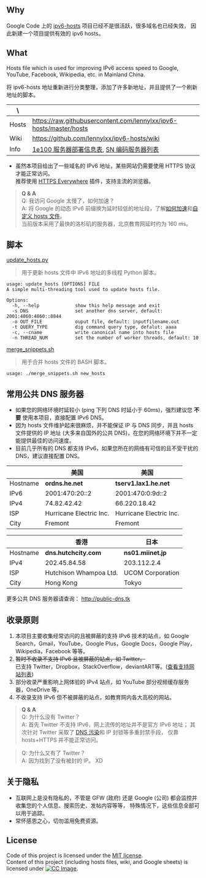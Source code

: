 Why
---

Google Code 上的 [ipv6-hosts] 项目已经不是很活跃，很多域名也已经失效，
因此新建一个项目提供有效的 ipv6 hosts。

What
----

Hosts file which is used for improving IPv6 access speed to Google, YouTube, 
Facebook, Wikipedia, etc. in Mainland China.

将 ipv6-hosts 地址重新进行分类整理，添加了许多新地址，并且提供了一个刷新地址的脚本。

|   \   |                                                                    |
| ----- | ------------------------------------------------------------------ |
| Hosts | https://raw.githubusercontent.com/lennylxx/ipv6-hosts/master/hosts |
| Wiki  | https://github.com/lennylxx/ipv6-hosts/wiki                        |
| Info  | [1e100 服务器部署信息表], [SN 编码服务器列表]                      |

* 虽然本项目给出了一些域名的 IPv6 地址，某些网站仍需要使用 HTTPS 协议才能正常访问。  
  推荐使用 [HTTPS Everywhere] 插件，支持主流的浏览器。

> **Q & A**  
Q: 我访问 Google 太慢了，如何加速？  
A: 将 Google 的动态 IPv6 前缀换为延时较低的地址段，了解[如何加速]和[自定义 hosts 文件]。  
当前版本采用了最快的洛杉矶的服务器，北京教育网延时约为 160 ms。

脚本
----

[update_hosts.py]
> 用于更新 hosts 文件中 IPv6 地址的多线程 Python 脚本。

```
usage: update_hosts [OPTIONS] FILE
A simple multi-threading tool used to update hosts file.

Options:
  -h, --help             show this help message and exit
  -s DNS                 set another dns server, default: 2001:4860:4860::8844
  -o OUT_FILE            ouput file, default: inputfilename.out
  -t QUERY_TYPE          dig command query type, defalut: aaaa
  -c, --cname            write canonical name into hosts file
  -n THREAD_NUM          set the number of worker threads, default: 10
```

[merge_snippets.sh]
> 用于合并 hosts 文件的 BASH 脚本。

```
usage: ./merge_snippets.sh new_hosts
```

常用公共 DNS 服务器
-------------------

* 如果您的网络环境时延较小 (ping 下列 DNS 时延小于 60ms)，强烈建议您 **不要**
  使用本项目，直接配置 IPv6 DNS。
* 因为 hosts 文件维护起来很麻烦，并不能保证 IP 与 DNS 同步，并且 hosts 文件提供的
  IP 地址 (大多来自国外的公共 DNS)，在您的网络环境下并不一定能提供最佳的访问速度。
* 目前几乎所有的 DNS 都支持 IPv6，如果您所在的网络有可信的且不受干扰的
  DNS，建议直接配置 DNS。

|          |          美国          |          美国          |
| -------- | ---------------------- | ---------------------- |
| Hostname | **ordns.he.net**       | **tserv1.lax1.he.net** |
| IPv6     | 2001:470:20::2         | 2001:470:0:9d::2       | 
| IPv4     | 74.82.42.42            | 66.220.18.42           |
| ISP      | Hurricane Electric Inc.| Hurricane Electric Inc.|
| City     | Fremont                | Fremont                |


|          |          香港          |        日本        |
| -------- | ---------------------- | ------------------ |
| Hostname | **dns.hutchcity.com**  | **ns01.miinet.jp** |
| IPv4     | 202.45.84.58           | 203.112.2.4        |
| ISP      | Hutchison Whampoa Ltd. | UCOM Corporation   |
| City     | Hong Kong              | Tokyo              |

更多公共 DNS 服务器请查询： http://public-dns.tk

收录原则
--------

1. 本项目主要收集经常访问的且被屏蔽的支持 IPv6 技术的站点，如
   Google Search，Gmail，YouTube，Google Plus，Google Docs，Google Play，
   Wikipedia，Facebook 等等。
2. ~~暂时不收录不支持 IPv6 且被屏蔽的站点，如 Twitter。~~  
   已支持 Twitter，Dropbox，StackOverflow，deviantART等。([查看支持网站列表])
3. 部分收录严重影响上网体验的 IPv4 站点，如 YouTube 部分视频缓存服务器，OneDrive 等。
4. 不收录支持 IPv6 但不被屏蔽的站点，如教育网内各大高校的网站。

> **Q & A**  
Q: 为什么没有 Twitter？  
A: 首先 Twitter 不支持 IPv6，网上流传的地址并不是官方 IPv6 地址；
   其次针对 Twitter 采取了 [DNS 污染]和 IP 封锁等多重封禁手段，
   仅靠 hosts+HTTPS 并不能正常访问。

> Q: 为什么又有了 Twitter？  
  A: 因为找到了没有被封的 IP。 XD

关于隐私
--------

* 互联网上是没有隐私的，不管是 GFW (政府) 还是 Google (公司)
  都会监控并收集您的个人信息、搜索历史、发帖内容等等，
  特殊情况下，这些信息全部可以用于追踪。
* 常怀感恩之心，切勿滥用免费资源。

License
-------
Code of this project is licensed under the [MIT license](LICENSE).  
Content of this project (including hosts files, wiki, and Google sheets) is licensed under [![CC Image]][CC BY-NC-SA 3.0].


[merge_snippets.sh]:      merge_snippets.sh
[update_hosts.py]:        update_hosts.py
[ipv6-hosts]:             https://code.google.com/p/ipv6-hosts
[1e100 服务器部署信息表]: https://docs.google.com/spreadsheets/d/1a5HI0lkc1TycJdwJnCVDVd3x6_gemI3CQhNHhdsVmP8
[SN 编码服务器列表]:      https://docs.google.com/spreadsheets/d/14gT1GV1IE0oYCq-1Dy747_5FWNxL26R-9T5htJ485dY
[HTTPS Everywhere]:       https://www.eff.org/https-everywhere
[如何加速]:               https://github.com/lennylxx/ipv6-hosts/wiki/How-to-speed-up
[自定义 hosts 文件]:      https://github.com/lennylxx/ipv6-hosts/wiki/Do-It-Yourself
[查看支持网站列表]:       https://github.com/lennylxx/ipv6-hosts/wiki/CDN-Services
[DNS 污染]:               https://github.com/lennylxx/ipv6-hosts/wiki/DNS-spoofing
[CC Image]:               https://licensebuttons.net/l/by-nc-sa/3.0/88x31.png
[CC BY-NC-SA 3.0]:        https://creativecommons.org/licenses/by-nc-sa/3.0/
